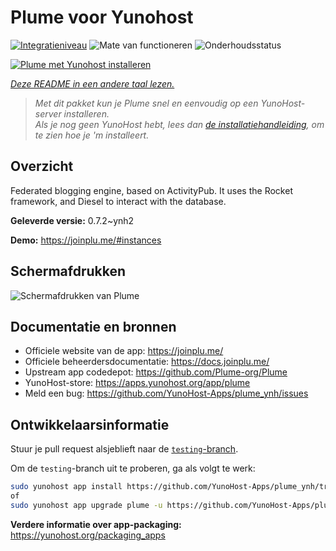 <!--
NB: Deze README is automatisch gegenereerd door <https://github.com/YunoHost/apps/tree/master/tools/readme_generator>
Hij mag NIET handmatig aangepast worden.
-->

# Plume voor Yunohost

[![Integratieniveau](https://apps.yunohost.org/badge/integration/plume)](https://ci-apps.yunohost.org/ci/apps/plume/)
![Mate van functioneren](https://apps.yunohost.org/badge/state/plume)
![Onderhoudsstatus](https://apps.yunohost.org/badge/maintained/plume)

[![Plume met Yunohost installeren](https://install-app.yunohost.org/install-with-yunohost.svg)](https://install-app.yunohost.org/?app=plume)

*[Deze README in een andere taal lezen.](./ALL_README.md)*

> *Met dit pakket kun je Plume snel en eenvoudig op een YunoHost-server installeren.*  
> *Als je nog geen YunoHost hebt, lees dan [de installatiehandleiding](https://yunohost.org/install), om te zien hoe je 'm installeert.*

## Overzicht

Federated blogging engine, based on ActivityPub. It uses the Rocket framework, and Diesel to interact with the database.


**Geleverde versie:** 0.7.2~ynh2

**Demo:** <https://joinplu.me/#instances>

## Schermafdrukken

![Schermafdrukken van Plume](./doc/screenshots/screenshot.png)

## Documentatie en bronnen

- Officiele website van de app: <https://joinplu.me/>
- Officiele beheerdersdocumentatie: <https://docs.joinplu.me/>
- Upstream app codedepot: <https://github.com/Plume-org/Plume>
- YunoHost-store: <https://apps.yunohost.org/app/plume>
- Meld een bug: <https://github.com/YunoHost-Apps/plume_ynh/issues>

## Ontwikkelaarsinformatie

Stuur je pull request alsjeblieft naar de [`testing`-branch](https://github.com/YunoHost-Apps/plume_ynh/tree/testing).

Om de `testing`-branch uit te proberen, ga als volgt te werk:

```bash
sudo yunohost app install https://github.com/YunoHost-Apps/plume_ynh/tree/testing --debug
of
sudo yunohost app upgrade plume -u https://github.com/YunoHost-Apps/plume_ynh/tree/testing --debug
```

**Verdere informatie over app-packaging:** <https://yunohost.org/packaging_apps>
